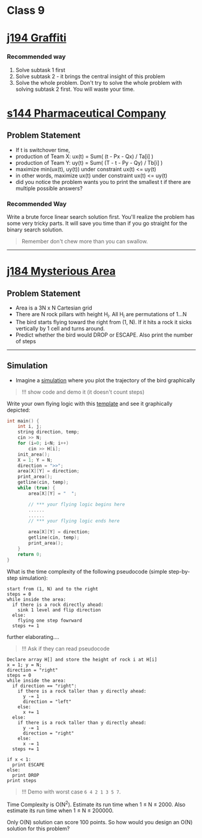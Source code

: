 # Class 9
# [j194 Graffiti](https://judge.hkoi.org/task/j194)
### Recommended way
1. Solve subtask 1 first
2. Solve subtask 2 - it brings the central insight of this problem
3. Solve the whole problem.
Don't try to solve the whole problem with solving subtask 2 first. You will waste your time.

# [s144 Pharmaceutical Company](https://judge.hkoi.org/task/s144)
## Problem Statement
- If t is switchover time,
- production of Team X: ux(t) = Sum( (t - Px - Qx) / Ta[i] )
- production of Team Y: uy(t) = Sum( (T - t - Py - Qy) / Tb[i] )
- maximize min(ux(t), uy(t)) under constraint ux(t) <= uy(t)
- in other words, maximize ux(t) under constraint ux(t) <= uy(t)
- did you notice the problem wants you to print the smallest t if there are multiple possible answers?

### Recommended Way
Write a brute force linear search solution first. You'll realize the problem has some very tricky parts. It will save you time than if you go straight for the binary search solution. 
> Remember don't chew more than you can swallow.

__________________________


# [j184 Mysterious Area](https://judge.hkoi.org/task/j184)
## Problem Statement

- Area is a 3N x N Cartesian grid
- There are N rock pillars with height H<sub>i</sub>. All H<sub>i</sub> are permutations of 1...N
- The bird starts flying toward the right from (1, N). If it hits a rock it sicks vertically by 1 cell and turns around.
- Predict whether the bird would DROP or ESCAPE. Also print the number of steps

__________________________

## Simulation
- Imagine a [simulation](https://github.com/miyagi-sensei/j184-mysetrious-area/blob/master/demo.py) where you plot the trajectory of the bird graphically
> !!! show code and demo it (it doesn't count steps)

Write your own flying logic with this [template](https://github.com/miyagi-sensei/j184-mysetrious-area/blob/master/v0.cpp) and see it graphically depicted:
```c++
int main() {
    int i, j;
    string direction, temp;
    cin >> N;
    for (i=0; i<N; i++)
        cin >> H[i];
    init_area();
    X = 1; Y = N;
    direction = ">>";
    area[X][Y] = direction;
    print_area();
    getline(cin, temp);
    while (true) {
        area[X][Y] = "  ";

        // *** your flying logic begins here
        ......
        ......
        // *** your flying logic ends here

        area[X][Y] = direction;
        getline(cin, temp);
        print_area();
    }
    return 0;
}
```

What is the time complexity of the following pseudocode (simple step-by-step simulation):
```
start from (1, N) and to the right
steps = 0
while inside the area:
  if there is a rock directly ahead:
    sink 1 level and flip direction
  else:
    flying one step fowrward
  steps += 1
```
further elaborating....
> !!! Ask if they can read pseudocode
```
Declare array H[] and store the height of rock i at H[i]
x = 1; y = N;
direction = "right"
steps = 0
while inside the area:
  if direction == "right":
    if there is a rock taller than y directly ahead:
      y -= 1
      direction = "left"
    else:
      x += 1
  else:
    if there is a rock taller than y directly ahead:
      y -= 1
      direction = "right"
    else:
      x -= 1
  steps += 1

if x < 1:
  print ESCAPE
else:
  print DROP
print steps
```

> !!! Demo with worst case `6 4 2 1 3 5 7`.

Time Complexity is O(N<sup>2</sup>).
Estimate its run time when 1 ≤ N ≤ 2000.
Also estimate its run time when 1 ≤ N ≤ 200000.

Only O(N) solution can score 100 points. So how would you design an O(N) solution for this problem?
